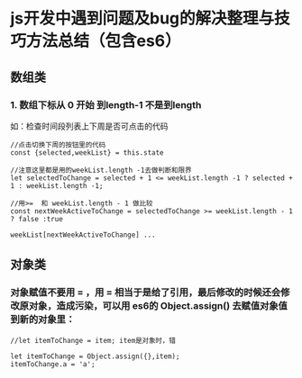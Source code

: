 # js开发中遇到问题及bug的解决整理与技巧方法总结（包含es6）

## 数组类

### 1. 数组下标从 0 开始 到length-1 不是到length


如：检查时间段列表上下周是否可点击的代码
```
//点击切换下周的按钮里的代码
const {selected,weekList} = this.state

//注意这里都是用的weekList.length -1去做判断和限界
let selectedToChange = selected + 1 <= weekList.length -1 ? selected + 1 : weekList.length -1;

//用>=  和 weekList.length - 1 做比较
const nextWeekActiveToChange = selectedToChange >= weekList.length - 1 ? false :true

weekList[nextWeekActiveToChange] ...

```

## 对象类

### 对象赋值不要用 = ，用 = 相当于是给了引用，最后修改的时候还会修改原对象，造成污染，可以用 es6的 Object.assign() 去赋值对象值到新的对象里：


```
//let itemToChange = item; item是对象时，错

let itemToChange = Object.assign({},item);
itemToChange.a = 'a';

```







